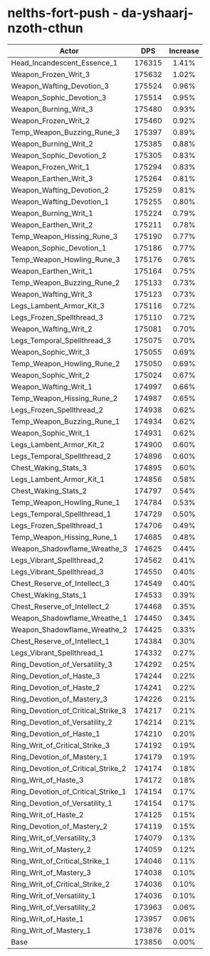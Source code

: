 # nelths-fort-push - da-yshaarj-nzoth-cthun
| Actor | DPS | Increase |
|---|:---:|:---:|
|Head_Incandescent_Essence_1|176315|1.41%|
|Weapon_Frozen_Writ_3|175632|1.02%|
|Weapon_Wafting_Devotion_3|175524|0.96%|
|Weapon_Sophic_Devotion_3|175514|0.95%|
|Weapon_Burning_Writ_3|175480|0.93%|
|Weapon_Frozen_Writ_2|175460|0.92%|
|Temp_Weapon_Buzzing_Rune_3|175397|0.89%|
|Weapon_Burning_Writ_2|175385|0.88%|
|Weapon_Sophic_Devotion_2|175305|0.83%|
|Weapon_Frozen_Writ_1|175294|0.83%|
|Weapon_Earthen_Writ_3|175264|0.81%|
|Weapon_Wafting_Devotion_2|175259|0.81%|
|Weapon_Wafting_Devotion_1|175255|0.80%|
|Weapon_Burning_Writ_1|175224|0.79%|
|Weapon_Earthen_Writ_2|175211|0.78%|
|Temp_Weapon_Hissing_Rune_3|175190|0.77%|
|Weapon_Sophic_Devotion_1|175186|0.77%|
|Temp_Weapon_Howling_Rune_3|175176|0.76%|
|Weapon_Earthen_Writ_1|175164|0.75%|
|Temp_Weapon_Buzzing_Rune_2|175133|0.73%|
|Weapon_Wafting_Writ_3|175123|0.73%|
|Legs_Lambent_Armor_Kit_3|175116|0.72%|
|Legs_Frozen_Spellthread_3|175110|0.72%|
|Weapon_Wafting_Writ_2|175081|0.70%|
|Legs_Temporal_Spellthread_3|175075|0.70%|
|Weapon_Sophic_Writ_3|175055|0.69%|
|Temp_Weapon_Howling_Rune_2|175050|0.69%|
|Weapon_Sophic_Writ_2|175024|0.67%|
|Weapon_Wafting_Writ_1|174997|0.66%|
|Temp_Weapon_Hissing_Rune_2|174987|0.65%|
|Legs_Frozen_Spellthread_2|174938|0.62%|
|Temp_Weapon_Buzzing_Rune_1|174934|0.62%|
|Weapon_Sophic_Writ_1|174931|0.62%|
|Legs_Lambent_Armor_Kit_2|174900|0.60%|
|Legs_Temporal_Spellthread_2|174896|0.60%|
|Chest_Waking_Stats_3|174895|0.60%|
|Legs_Lambent_Armor_Kit_1|174856|0.58%|
|Chest_Waking_Stats_2|174797|0.54%|
|Temp_Weapon_Howling_Rune_1|174784|0.53%|
|Legs_Temporal_Spellthread_1|174729|0.50%|
|Legs_Frozen_Spellthread_1|174706|0.49%|
|Temp_Weapon_Hissing_Rune_1|174685|0.48%|
|Weapon_Shadowflame_Wreathe_3|174625|0.44%|
|Legs_Vibrant_Spellthread_2|174562|0.41%|
|Legs_Vibrant_Spellthread_3|174550|0.40%|
|Chest_Reserve_of_Intellect_3|174549|0.40%|
|Chest_Waking_Stats_1|174533|0.39%|
|Chest_Reserve_of_Intellect_2|174468|0.35%|
|Weapon_Shadowflame_Wreathe_1|174450|0.34%|
|Weapon_Shadowflame_Wreathe_2|174425|0.33%|
|Chest_Reserve_of_Intellect_1|174384|0.30%|
|Legs_Vibrant_Spellthread_1|174332|0.27%|
|Ring_Devotion_of_Versatility_3|174292|0.25%|
|Ring_Devotion_of_Haste_3|174244|0.22%|
|Ring_Devotion_of_Haste_2|174241|0.22%|
|Ring_Devotion_of_Mastery_3|174226|0.21%|
|Ring_Devotion_of_Critical_Strike_3|174217|0.21%|
|Ring_Devotion_of_Versatility_2|174214|0.21%|
|Ring_Devotion_of_Haste_1|174210|0.20%|
|Ring_Writ_of_Critical_Strike_3|174192|0.19%|
|Ring_Devotion_of_Mastery_1|174179|0.19%|
|Ring_Devotion_of_Critical_Strike_2|174174|0.18%|
|Ring_Writ_of_Haste_3|174172|0.18%|
|Ring_Devotion_of_Critical_Strike_1|174154|0.17%|
|Ring_Devotion_of_Versatility_1|174154|0.17%|
|Ring_Writ_of_Haste_2|174125|0.15%|
|Ring_Devotion_of_Mastery_2|174119|0.15%|
|Ring_Writ_of_Versatility_3|174079|0.13%|
|Ring_Writ_of_Mastery_2|174059|0.12%|
|Ring_Writ_of_Critical_Strike_1|174046|0.11%|
|Ring_Writ_of_Mastery_3|174038|0.10%|
|Ring_Writ_of_Critical_Strike_2|174036|0.10%|
|Ring_Writ_of_Versatility_1|174036|0.10%|
|Ring_Writ_of_Versatility_2|173963|0.06%|
|Ring_Writ_of_Haste_1|173957|0.06%|
|Ring_Writ_of_Mastery_1|173876|0.01%|
|Base|173856|0.00%|
